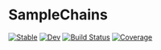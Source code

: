 # SampleChains

[![Stable](https://img.shields.io/badge/docs-stable-blue.svg)](https://cscherrer.github.io/SampleChains.jl/stable)
[![Dev](https://img.shields.io/badge/docs-dev-blue.svg)](https://cscherrer.github.io/SampleChains.jl/dev)
[![Build Status](https://github.com/cscherrer/SampleChains.jl/workflows/CI/badge.svg)](https://github.com/cscherrer/SampleChains.jl/actions)
[![Coverage](https://codecov.io/gh/cscherrer/SampleChains.jl/branch/master/graph/badge.svg)](https://codecov.io/gh/cscherrer/SampleChains.jl)
